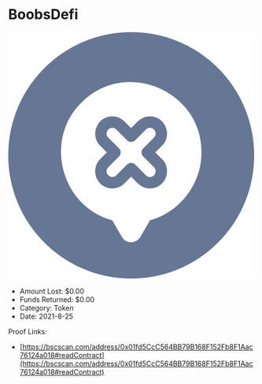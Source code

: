 # BoobsDefi
![BoobsDefi](/rektimages/BoobsDefi.png)
- Amount Lost: $0.00
- Funds Returned: $0.00
- Category: Token
- Date: 2021-8-25



Proof Links:
- [https://bscscan.com/address/0x01fd5CcC564BB79B168F152Fb8F1Aac76124a018#readContract](https://bscscan.com/address/0x01fd5CcC564BB79B168F152Fb8F1Aac76124a018#readContract)


